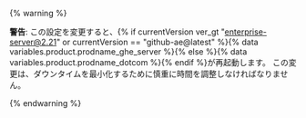 {% warning %}

**警告**: この設定を変更すると、{% if currentVersion ver_gt "enterprise-server@2.21" or currentVersion == "github-ae@latest" %}{% data variables.product.prodname_ghe_server %}{% else %}{% data variables.product.prodname_dotcom %}{% endif %}が再起動します。 この変更は、ダウンタイムを最小化するために慎重に時間を調整しなければなりません。

{% endwarning %}
